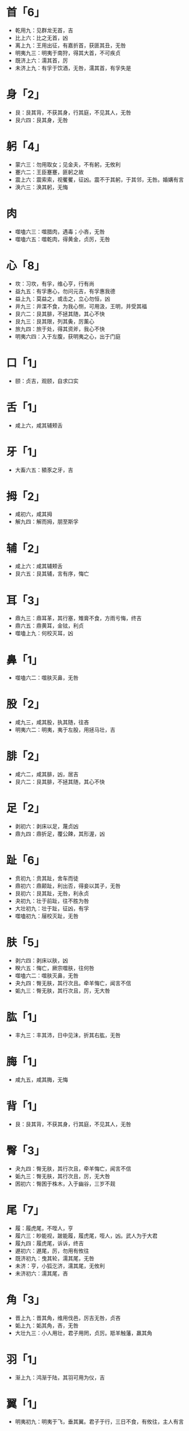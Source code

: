 # 首「6」
* 乾用九：见群龙无首，吉
* 比上六：比之无首，凶
* 离上九：王用出征，有嘉折首，获匪其丑，无咎
* 明夷九三：明夷于南狩，得其大首，不可疾贞
* 既济上六：濡其首，厉
* 未济上九：有孚于饮酒，无咎，濡其首，有孚失是
# 身「2」
* 艮：艮其背，不获其身，行其庭，不见其人，无咎
* 艮六四：艮其身，无咎
# 躬「4」
* 蒙六三：勿用取女；见金夫，不有躬，无攸利
* 蹇六二：王臣蹇蹇，匪躬之故
* 震上六：震索索，视矍矍，征凶。震不于其躬，于其邻，无咎。婚媾有言
* 涣六三：涣其躬，无悔
# 肉
* 噬嗑六三：噬腊肉，遇毒；小吝，无咎
* 噬嗑六五：噬乾肉，得黄金，贞厉，无咎
# 心「8」
* 坎：习坎，有孚，维心亨，行有尚
* 益九五：有孚惠心，勿问元吉，有孚惠我德
* 益上九：莫益之，或击之，立心勿恒，凶
* 井九三：井渫不食，为我心恻，可用汲，王明，并受其福
* 艮六二：艮其腓，不拯其随，其心不快
* 艮九三：艮其限，列其夤，厉薰心
* 旅九四：旅于处，得其资斧，我心不快
* 明夷六四：入于左腹，获明夷之心，出于门庭
# 口「1」
* 颐：贞吉，观颐，自求口实
# 舌「1」
* 咸上六，咸其辅颊舌
# 牙「1」
* 大畜六五：豶豕之牙，吉
# 拇「2」
* 咸初六，咸其拇
* 解九四：解而拇，朋至斯孚
# 辅「2」
* 咸上六：咸其辅颊舌
* 艮六五：艮其辅，言有序，悔亡
# 耳「3」
* 鼎九三：鼎耳革，其行塞，雉膏不食，方雨亏悔，终吉
* 鼎六五：鼎黄耳，金铉，利贞
* 噬嗑上九：何校灭耳，凶
# 鼻「1」
* 噬嗑六二：噬肤灭鼻，无咎
# 股「2」
* 咸九三，咸其股，执其随，往吝
* 明夷六二：明夷，夷于左股，用拯马壮，吉
# 腓「2」
* 咸六二，咸其腓，凶，居吉
* 艮六二：艮其腓，不拯其随，其心不快
# 足「2」
* 剥初六：剥床以足，蔑贞凶
* 鼎九四：鼎折足，覆公餗，其形渥，凶
# 趾「6」
* 贲初九：贲其趾，舍车而徒
* 鼎初六：鼎颠趾，利出否，得妾以其子，无咎
* 艮初六：艮其趾，无咎，利永贞
* 夬初九：壮于前趾，往不胜为咎
* 大壮初九：壮于趾，征凶，有孚
* 噬嗑初九：屦校灭趾，无咎

# 肤「5」
* 剥六四：剥床以肤，凶
* 睽六五：悔亡，厥宗噬肤，往何咎
* 噬嗑六二：噬肤灭鼻，无咎
* 夬九四：臀无肤，其行次且。牵羊悔亡，闻言不信
* 姤九三：臀无肤，其行次且，厉，无大咎
# 肱「1」
* 丰九三：丰其沛，日中见沬，折其右肱，无咎
# 脢「1」
* 咸九五，咸其脢，无悔

# 背「1」
* 艮：艮其背，不获其身，行其庭，不见其人，无咎

# 臀「3」
* 夬九四：臀无肤，其行次且，牵羊悔亡，闻言不信
* 姤九三：臀无肤，其行次且，厉，无大咎
* 困初六：臀困于株木，入于幽谷，三岁不觌
# 尾「7」
* 履：履虎尾，不咥人，亨
* 履六三：眇能视，跛能履，履虎尾，咥人，凶。武人为于大君
* 履九四：履虎尾，诉诉，终吉
* 遯初六：遯尾，厉，勿用有攸往
* 既济初九：曳其轮，濡其尾，无咎
* 未济：亨，小狐汔济，濡其尾，无攸利
* 未济初六：濡其尾，吝
# 角「3」
* 晋上九：晋其角，维用伐邑，厉吉无咎，贞吝
* 姤上九：姤其角，吝，无咎
* 大壮九三：小人用壮，君子用罔，贞厉。羝羊触藩，羸其角
# 羽「1」
* 渐上九：鸿渐于陆，其羽可用为仪，吉
# 翼「1」
* 明夷初九：明夷于飞，垂其翼。君子于行，三日不食，有攸往，主人有言